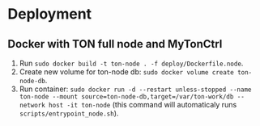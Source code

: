 # Deployment

## Docker with TON full node and MyTonCtrl
1. Run `sudo docker build -t ton-node . -f deploy/Dockerfile.node`.
2. Create new volume for ton-node db: `sudo docker volume create ton-node-db`.
3. Run container: `sudo docker run -d --restart unless-stopped --name ton-node --mount source=ton-node-db,target=/var/ton-work/db --network host -it ton-node` (this command will automaticaly runs `scripts/entrypoint_node.sh`).
